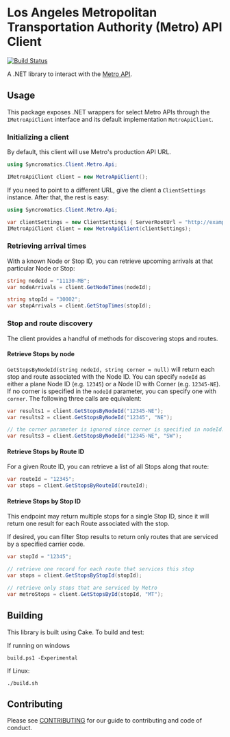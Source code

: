 # Los Angeles Metropolitan Transportation Authority (Metro) API Client
[![Build Status](https://travis-ci.org/syncromatics/Syncromatics.Clients.Metro.svg?branch=master)](https://travis-ci.org/syncromatics/Syncromatics.Clients.Metro)

A .NET library to interact with the [Metro API](http://developer.metro.net/).

## Usage

This package exposes .NET wrappers for select Metro APIs through the `IMetroApiClient` interface and
its default implementation `MetroApiClient`.

### Initializing a client

By default, this client will use Metro's production API URL.

```csharp
using Syncromatics.Client.Metro.Api;

IMetroApiClient client = new MetroApiClient();
```

If you need to point to a different URL, give the client a `ClientSettings` instance.  After that, the rest is easy:

```csharp
using Syncromatics.Client.Metro.Api;

var clientSettings = new ClientSettings { ServerRootUrl = "http://example.com/" };
IMetroApiClient client = new MetroApiClient(clientSettings);
```

### Retrieving arrival times

With a known Node or Stop ID, you can retrieve upcoming arrivals at that particular Node or Stop:

```csharp
string nodeId = "11130-MB";
var nodeArrivals = client.GetNodeTimes(nodeId);

string stopId = "30002";
var stopArrivals = client.GetStopTimes(stopId);
```

### Stop and route discovery

The client provides a handful of methods for discovering stops and routes.

#### Retrieve Stops by node

`GetStopsByNodeId(string nodeId, string corner = null)` will return each stop and route associated with the Node ID.  You can specify `nodeId` as either a plane Node ID (e.g. `12345`) or a Node ID with Corner (e.g. `12345-NE`).  If no corner is specified in the `nodeId` parameter, you can specify one with `corner`.  The following three calls are equivalent:

```csharp
var results1 = client.GetStopsByNodeId("12345-NE");
var results2 = client.GetStopsByNodeId("12345", "NE");

// the corner parameter is ignored since corner is specified in nodeId.
var results3 = client.GetStopsByNodeId("12345-NE", "SW");
```
#### Retrieve Stops by Route ID

For a given Route ID, you can retrieve a list of all Stops along that route:

```csharp
var routeId = "12345";
var stops = client.GetStopsByRouteId(routeId);
```

#### Retrieve Stops by Stop ID

This endpoint may return multiple stops for a single Stop ID, since
it will return one result for each Route associated with the stop.

If desired, you can filter Stop results to return only routes that are serviced by a specified carrier code.

```csharp
var stopId = "12345";

// retrieve one record for each route that services this stop
var stops = client.GetStopsByStopId(stopId);

// retrieve only stops that are serviced by Metro
var metroStops = client.GetStopsById(stopId, "MT");
```

## Building

This library is built using Cake. To build and test:

If running on windows

```
build.ps1 -Experimental
```

If Linux:
```
./build.sh
```

## Contributing

Please see [CONTRIBUTING](CONTRIBUTING.md) for our guide to contributing and code of conduct.
